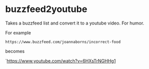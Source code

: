 # buzzfeed2youtube
Takes a buzzfeed list and convert it to a youtube video. For humor. 

For example 

`https://www.buzzfeed.com/joannaborns/incorrect-food` 

becomes

`https://www.youtube.com/watch?v=6HXsTrNGHHg1
